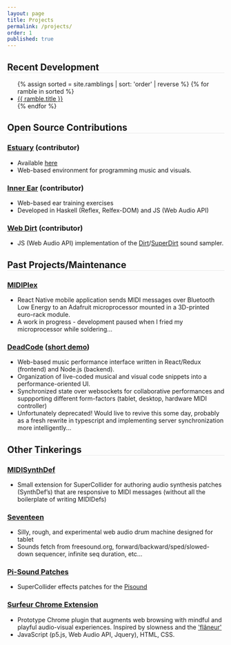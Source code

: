 ```yaml
---
layout: page
title: Projects
permalink: /projects/
order: 1
published: true
---
```


<h2 style="border-bottom:1pt solid #E8E8E8;">Recent Development</h2>

<ul>
  {% assign sorted = site.ramblings | sort: 'order' | reverse  %}
  {% for ramble in sorted %}
    <li>
      <a href="{{  ramble.url | relative_url  }}">{{ ramble.title }}</a>
    </li>
  {% endfor %}
</ul>


<h2 style="border-bottom:1pt solid #E8E8E8;">Open Source Contributions</h2>

### [Estuary](https://github.com/dktr0/estuary) (contributor)
- Available [here](https://estuary.mcmaster.ca/)
- Web-based environment for programming music and visuals.

### [Inner Ear](https://github.com/dktr0/InnerEar) (contributor)
- Web-based ear training exercises
- Developed in Haskell (Reflex, Relfex-DOM) and JS (Web Audio API)

### [Web Dirt](https://github.com/dktr0/webdirt) (contributor)
- JS (Web Audio API) implementation of the [Dirt](https://github.com/tidalcycles/Dirt)/[SuperDirt](https://github.com/musikinformatik/SuperDirt) sound sampler.


<h2 style="border-bottom:1pt solid #E8E8E8;">Past Projects/Maintenance</h2>

### [MIDIPlex](https://github.com/JamieBeverley/MIDIPlex) 
- React Native mobile application sends MIDI messages over Bluetooth Low Energy to an Adafruit microprocessor mounted in a 3D-printed euro-rack module.
- A work in progress - development paused when I fried my microprocessor while soldering...

### [DeadCode](https://github.com/JamieBeverley/DeadCode) ([short demo](https://www.youtube.com/watch?v=kuJlpd2i25k))
- Web-based music performance interface written in React/Redux (frontend) and Node.js (backend).
- Organization of live-coded musical and visual code snippets into a performance-oriented UI.
- Synchronized state over websockets for collaborative performances and suppporting different form-factors (tablet, desktop, hardware MIDI controller) 
- Unfortunately deprecated! Would live to revive this some day, probably as a fresh rewrite in typescript and implementing server synchronization more intelligently...

<h2 style="border-bottom:1pt solid #E8E8E8;">Other Tinkerings</h2>

### [MIDISynthDef](https://github.com/JamieBeverley/MIDISynthDef) 
- Small extension for SuperCollider for authoring audio synthesis patches (SynthDef’s) that are responsive to MIDI messages (without all the boilerplate of writing MIDIDefs)

### [Seventeen](https://github.com/JamieBeverley/seventeen)
- Silly, rough, and experimental web audio drum machine designed for tablet
- Sounds fetch from freesound.org, forward/backward/sped/slowed-down sequencer, infinite seq duration, etc...

### [Pi-Sound Patches](https://github.com/JamieBeverley/pisound-patches)
- SuperCollider effects patches for the [Pisound](https://blokas.io/pisound/)

### [Surfeur Chrome Extension](https://github.com/jamiebeverley/surfeur) 
- Prototype Chrome plugin that augments web browsing with mindful and playful audio-visual experiences. Inspired by slowness and the ['flâneur'](https://en.wikipedia.org/wiki/Fl%C3%A2neur)
- JavaScript (p5.js, Web Audio API, Jquery), HTML, CSS.
